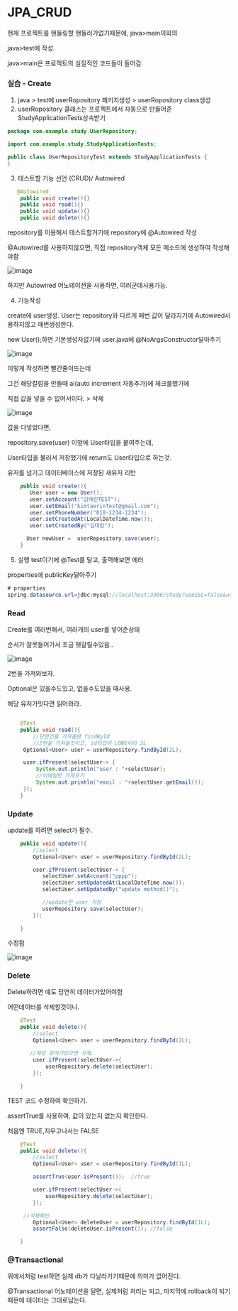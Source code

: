 # JPA_CRUD

현재 프로젝트를 핸들링할 핸들러가없기때문에, java>main이외의

java>test에 작성.

java>main은 프로젝트의 실질적인 코드들이 들어감.


### 실습 - Create
1. java > test에 userRopository 패키지생성 > userRopository class생성
2. userRopository 클래스는 프로젝트에서 자동으로 만들어준 StudyApplicationTests상속받기

```java
package com.example.study.UserRepository;

import com.example.study.StudyApplicationTests;

public class UserRepositoryTest extends StudyApplicationTests {
}


```

3. 테스트할 기능 선언 (CRUD)/ Autowired

```java
   @Autowired
    public void create(){}
    public void read(){}
    public void update(){}
    public void delete(){}

```
repository를 이용해서 테스트할거기에 repository에 @Autowired 작성

@Autowired를 사용하지않으면, 직접 repository객체 모든 메소드에 생성하여 작성해야함

![image](https://user-images.githubusercontent.com/85108615/196071793-d6d3a4d9-d7ff-404d-baba-613d3aa722d7.png)


하지만 Autowired 어노테이션을 사용하면, 여러군데사용가능.

4. 기능작성

create에 user생성.
User는 repository와 다르게 매번 값이 달라지기에 Autowired사용하지않고 매번생성한다.

new User();하면 기본생성자없기에 user.java에 @NoArgsConstructor달아주기

![image](https://user-images.githubusercontent.com/85108615/196072488-9be2de36-ff3a-4696-a721-f4f5b175d28c.png)

이렇게 작성하면 빨간줄이뜨는데

그건 해당칼럼을 만들때 ai(auto increment 자동추가)에 체크를했기에

직접 값을 넣을 수 없어서이다. > 삭제

![image](https://user-images.githubusercontent.com/85108615/196072790-ea1d2bce-f0d8-489c-8b24-5ea176b2d974.png)

값을 다넣었다면,

repository.save(user) 이앞에 User타입을 붙여주는데,

User타입을 불러서 저장했기에 return도 User타입으로 하는것.

유저를 넘기고 데이터베이스에 저장된 새유저 리턴

```java
    public void create(){
       User user = new User();
       user.setAccount("김태린TEST");
       user.setEmail("kimtaerinTest@gmail.com");
       user.setPhoneNumber("010-1234-1234");
       user.setCreatedAt(LocalDateTime.now());
       user.setCreatedBy("김태린");

      User newUser =  userRepository.save(user);
    }
```

5. 실행
test이기에 @Test를 달고, 출력해보면 에러

properties에 publicKey달아주기

```java
# properties
spring.datasource.url=jdbc:mysql://localhost:3306/study?useSSL=false&useUnicode=true&serverTimezone=Asia/Seoul&allowPublicKeyRetrieval=true

```
### Read
Create를 여러번해서, 여러개의 user를 넣어준상태 

순서가 잘못들어가서 조금 헷갈릴수있음..

![image](https://user-images.githubusercontent.com/85108615/196101040-71029e7c-72e6-4a10-a925-77a5f541e2b1.png)

2번을 가져와보자.

Optional은 있을수도있고, 없을수도있을 때사용.

해당 유저가잇다면 읽어와라.

```java

    @Test
    public void read(){
        //단한건을 가져올땐 findById
        //2번을 가져올것이고, id타입이 LONG이라 2L
     Optional<User> user = userRepository.findById(2L);

     user.ifPresent(selectUser-> {
         System.out.println("user : "+selectUser);
         //이메일만 가져오기
         System.out.println("email : "+selectUser.getEmail());
     });
    }
```

### Update

update를 하려면 select가 필수.

```java
    public void update(){
        //select
        Optional<User> user = userRepository.findById(2L);

        user.ifPresent(selectUser-> {
           selectUser.setAccount("pppp");
           selectUser.setUpdatedAt(LocalDateTime.now());
           selectUser.setUpdatedBy("update method()");

           //update한 user 저장
           userRepository.save(selectUser);
        });

    }

```
수정됨

![image](https://user-images.githubusercontent.com/85108615/196102825-f7b4624c-de76-44aa-b738-4821262d53b6.png)


### Delete

Delete하려면 얘도 당연히 데이터가있어야함

어떤데이터를 삭제할것이니.

```java
    @Test
    public void delete(){
        //select
        Optional<User> user = userRepository.findById(2L);
       
       //해당 유저가있으면 삭제.
        user.ifPresent(selectUser->{
            userRepository.delete(selectUser);
        });

    }

```

TEST 코드 수정하여 확인하기.

assertTrue를 사용하여, 값이 있는지 없는지 확인한다.

처음엔 TRUE,지우고나서는 FALSE

```java
    @Test
    public void delete(){
        //select
        Optional<User> user = userRepository.findById(1L);

        assertTrue(user.isPresent());  //true

        user.ifPresent(selectUser->{
            userRepository.delete(selectUser);
        });

     //삭제확인
        Optional<User> deleteUser = userRepository.findById(1L);
        assertFalse(deleteUser.isPresent()); //false

    }
```

### @Transactional

위에서처럼 test하면 실제 db가 다날라가기때문에 의미가 없어진다.

 @Transactional 어노테이션을 달면, 실제처럼 처리는 되고, 마지막에 rollback이 되기때문에 데이터는 그대로남는다.
 



